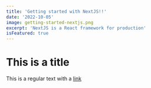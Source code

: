 ```yaml
---
title: 'Getting started with NextJS!!'
date: '2022-10-05'
image: getting-started-nextjs.png
excerpt: 'NextJS is a React framework for production'
isFeatured: true
---
```


# This is a title

This is a regular text with a [link](https://google.com)